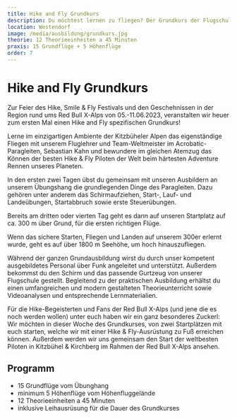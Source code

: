 ```yaml
---
title: Hike and Fly Grundkurs
description: Du möchtest lernen zu fliegen? Der Grundkurs der Flugschule Fly Tirol ist der erste Schritt in diese Richtung. Unter der Leitung von Sebastian Kahn, der ausgebildeter Fluglehrer und Team-Weltmeister im Acrobatik-Paragleiten ist, erhältst du durch jahrelange Flugerfahrung auf der ganzen Welt, eine kompetente und vielseitige Flugausbildung. 
location: Westendorf
image: /media/ausbildung/grundkurs.jpg
theorie: 12 Theorieeinheiten a 45 Minuten
praxis: 15 Grundflüge + 5 Höhenflüge
order: 7
---
```


# Hike and Fly Grundkurs

Zur Feier des Hike, Smile & Fly Festivals und den Geschehnissen in der Region rund ums Red Bull X-Alps von 05.-11.06.2023, veranstalten wir heuer zum ersten Mal einen Hike and Fly spezifischen Grundkurs!

Lerne im einzigartigen Ambiente der Kitzbüheler Alpen das eigenständige Fliegen mit unserem Fluglehrer und Team-Weltmeister im Acrobatic-Paragleiten, Sebastian Kahn und bewundere im gleichen Atemzug das Können der besten Hike & Fly Piloten der Welt beim härtesten Adventure Rennen unseres Planeten.

In den ersten zwei Tagen übst du gemeinsam mit unseren Ausbildern an unserem Übungshang die grundlegenden Dinge des Paragleiten. Dazu gehören unter anderem das Schirmaufziehen, Start-, Lauf- und Landeübungen, Startabbruch sowie erste Steuerübungen. 

Bereits am dritten oder vierten Tag geht es dann auf unseren Startplatz auf ca. 300 m über Grund, für die ersten richtigen Flüge.

Wenn das sichere Starten, Fliegen und Landen auf unserem 300er erlernt wurde, geht es auf über 1800 m Seehöhe, um hoch hinauszufliegen. 

Während der ganzen Grundausbildung wirst du durch unser kompetent ausgebildetes Personal über Funk angeleitet und unterstützt. 
Außerdem bekommst du den Schirm und das passende Gurtzeug von unserer Flugschule gestellt. Begleitend zu der praktischen Ausbildung erhältst du einen umfangreichen und modern gestalteten Theorieunterricht sowie Videoanalysen und entsprechende Lernmaterialien.

Für die Hike-Begeisterten und Fans der Red Bull X-Alps (und jene die es noch werden wollen) unter euch haben wir ein ganz besonderes Zuckerl:
Wir möchten in dieser Woche des Grundkurses, von zwei Startplätzen mit euch starten, welche wir mit einer Hike & Fly-Ausrüstung zu Fuß erreichen können. 
Außerdem werden wir uns gemeinsam den Start der weltbesten Piloten in Kitzbühel & Kirchberg im Rahmen der Red Bull X-Alps ansehen.

## Programm

- 15 Grundflüge vom Übunghang
- minimum 5 Höhenflüge vom Höhenfluggelände
- 12 Theorieeinheiten a 45 Minuten
- inklusive Leihausrüsung für die Dauer des Grundkurses    

<ContentImageGallery path="/media/ausbildung/grundausbildung/"/>
